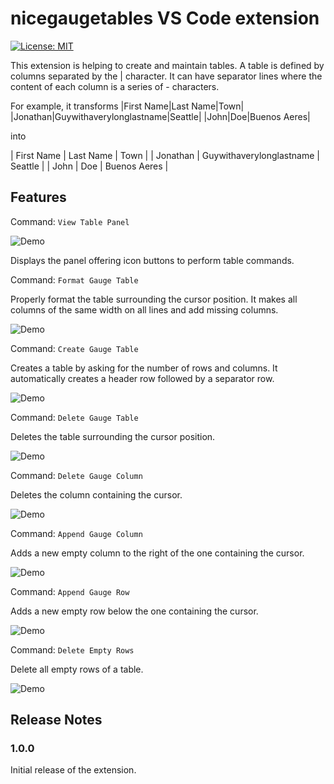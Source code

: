# nicegaugetables VS Code extension

[![License: MIT](https://img.shields.io/badge/License-MIT-yellow.svg)](https://opensource.org/licenses/MIT)

This extension is helping to create and maintain tables.
A table is defined by columns separated by the | character. It can have separator lines where the content of each column is a series of - characters.

For example, it transforms
|First Name|Last Name|Town|
|Jonathan|Guywithaverylonglastname|Seattle|
|John|Doe|Buenos Aeres|

into

| First Name | Last Name                | Town         |
| Jonathan   | Guywithaverylonglastname | Seattle      |
| John       | Doe                      | Buenos Aeres |


## Features

Command: `View Table Panel`

![Demo](https://github.com/franckdervaux/gauge-table-format/blob/master/publicmedia/viewpanel.gif?raw=true)

Displays the panel offering icon buttons to perform table commands.

Command: `Format Gauge Table`

Properly format the table surrounding the cursor position. It makes all columns of the same width on all lines and add missing columns.

![Demo](https://github.com/franckdervaux/gauge-table-format/blob/master/publicmedia/formattable.gif?raw=true)

Command: `Create Gauge Table`

Creates a table by asking for the number of rows and columns. It automatically creates a header row followed by a separator row.

![Demo](https://github.com/franckdervaux/gauge-table-format/blob/master/publicmedia/createtable.gif?raw=true)

Command: `Delete Gauge Table`

Deletes the table surrounding the cursor position. 

![Demo](https://github.com/franckdervaux/gauge-table-format/blob/master/publicmedia/deletetable.gif?raw=true)

Command: `Delete Gauge Column`

Deletes the column containing the cursor. 

![Demo](https://github.com/franckdervaux/gauge-table-format/blob/master/publicmedia/deletecolumn.gif?raw=true)

Command: `Append Gauge Column`

Adds a new empty column to the right of the one containing the cursor.

![Demo](https://github.com/franckdervaux/gauge-table-format/blob/master/publicmedia/appendcolumn.gif?raw=true)

Command: `Append Gauge Row`

Adds a new empty row below the one containing the cursor.

![Demo](https://github.com/franckdervaux/gauge-table-format/blob/master/publicmedia/appendrow.gif?raw=true)

Command: `Delete Empty Rows`

Delete all empty rows of a table.

![Demo](https://github.com/franckdervaux/gauge-table-format/blob/master/publicmedia/deleteemptyrows.gif?raw=true)

## Release Notes

### 1.0.0

Initial release of the extension.
